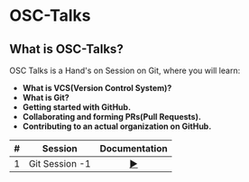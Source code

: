 # OSC-Talks
## What is OSC-Talks?

OSC Talks is a Hand's on Session on Git, where you will learn:

- **What is VCS(Version Control System)?**
- **What is Git?**
- **Getting started with GitHub.**
- **Collaborating and forming PRs(Pull Requests).**
- **Contributing to an actual organization on GitHub.**

| # | Session | Documentation |
|:-----:| :-----: | :-----------: |
| 1 | Git Session -1 | [:arrow_forward:]((https://github.com/Open-Source-Community-VIT-AP/OSC-Talks/blob/main/OSC-Talks-Session-1/README.md#git-session-1)) |

